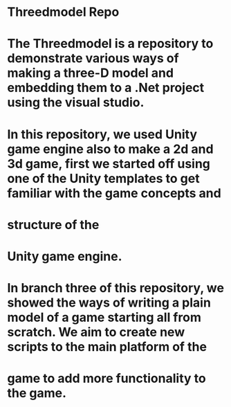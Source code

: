 # Threedmodel Repo
# The Threedmodel is a repository to demonstrate various ways of making a three-D model and embedding them to a .Net project using the visual studio.
# In this repository, we used Unity game engine also to make a 2d and 3d game, first we started off using one of the Unity templates to get familiar with the game concepts and 
# structure of the 
# Unity game engine.
# In branch three of this repository, we showed the ways of writing a plain model of a game starting all from scratch. We aim to create new scripts to the main platform of the
# game to add more functionality to the game.
